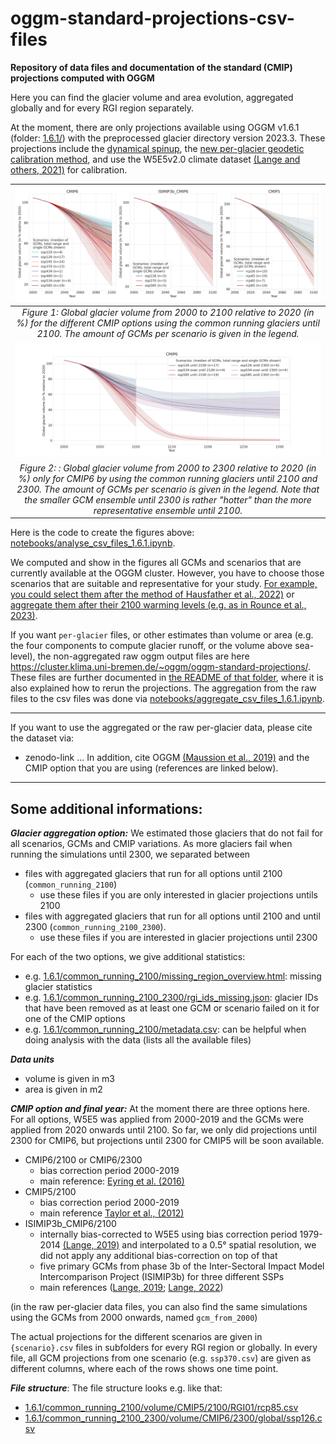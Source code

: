 # oggm-standard-projections-csv-files

**Repository of data files and documentation of the standard (CMIP) projections computed with OGGM**

Here you can find the glacier volume and area evolution, aggregated globally and for every RGI region separately. 

At the moment, there are only projections available using OGGM v1.6.1 (folder: [1.6.1/](1.6.1/])) with the preprocessed glacier directory version 2023.3. These projections include the [dynamical spinup](https://docs.oggm.org/en/latest/dynamic-spinup.html), the [new per-glacier geodetic calibration method](https://docs.oggm.org/en/latest/mass-balance-monthly.html), and use the W5E5v2.0 climate dataset [(Lange and others, 2021)](https://doi.org/10.48364/ISIMIP.342217) for calibration. 

|![Figure 1](notebooks/global_glacier_volume_until2100_common_running_2100.png)|
|:--:| 
| *Figure 1: Global glacier volume from 2000 to 2100 relative to 2020 (in %) for the different CMIP options using the common running glaciers until 2100. The amount of GCMs per scenario is given in the legend.* |
|![Figure 2](notebooks/global_glacier_volume_until2300_common_running_2100_2300.png)|
| *Figure 2: : Global glacier volume from 2000 to 2300 relative to 2020 (in %) only for CMIP6 by using the common running glaciers until 2100 and 2300. The amount of GCMs per scenario is given in the legend. Note that the smaller GCM ensemble until 2300 is rather "hotter" than the more representative ensemble until 2100.* |

Here is the code to create the figures above: [notebooks/analyse_csv_files_1.6.1.ipynb](notebooks/analyse_csv_files_1.6.1.ipynb). 

We computed and show in the figures all GCMs and scenarios that are currently available at the OGGM cluster. However, you have to choose those scenarios that are suitable and representative for your study. [For example, you could select them after the method of Hausfather et al., 2022)](https://www.nature.com/articles/d41586-022-01192-2) or [aggregate them after their 2100 warming levels (e.g. as in Rounce et al., 2023)](https://doi.org/10.1126/science.abo1324).

If you want `per-glacier` files, or other estimates than volume or area (e.g. the four components to compute glacier runoff, or the volume above sea-level), the non-aggregated raw oggm output files are here https://cluster.klima.uni-bremen.de/~oggm/oggm-standard-projections/. These files are further documented in [the README of that folder](https://cluster.klima.uni-bremen.de/~oggm/oggm-standard-projections/README), where it is also explained how to rerun the projections. The aggregation from the raw files to the csv files was done via [notebooks/aggregate_csv_files_1.6.1.ipynb](notebooks/aggregate_csv_files_1.6.1.ipynb). 

----
If you want to use the aggregated or the raw per-glacier data, please cite the dataset via:
- zenodo-link ...
In addition, cite OGGM [(Maussion et al., 2019)](https://doi.org/10.5194/gmd-12-909-2019) and the CMIP option that you are using (references are linked below).
---

## Some additional informations:

***Glacier aggregation option:*** 
We estimated those glaciers that do not fail for all scenarios, GCMs and CMIP variations. As more glaciers fail when running the simulations until 2300, we separated between 
- files with aggregated glaciers that run for all options until 2100 (`common_running_2100`)
    - use these files if you are only interested in glacier projections untils 2100
- files with aggregated glaciers that run for all options until 2100 and until 2300 (`common_running_2100_2300`). 
    - use these files if you are interested in glacier projections until 2300

For each of the two options, we give additional statistics:
- e.g. [1.6.1/common_running_2100/missing_region_overview.html](1.6.1/common_running_2100/missing_region_overview.html): missing glacier statistics
- e.g. [1.6.1/common_running_2100_2300/rgi_ids_missing.json](1.6.1/common_running_2100_2300/rgi_ids_missing.json): glacier IDs that have been removed as at least one GCM or scenario failed on it for one of the CMIP options
- e.g. [1.6.1/common_running_2100/metadata.csv](1.6.1/common_running_2100/metadata.csv):  can be helpful when doing analysis with the data (lists all the available files)

***Data units***
- volume is given in m3
- area is given in m2

***CMIP option and final year:***
At the moment there are three options here. For all options, W5E5 was applied from 2000-2019 and the GCMs were applied from 2020 onwards until 2100. So far, we only did projections until 2300 for CMIP6, but projections until 2300 for CMIP5 will be soon available. 

- CMIP6/2100 or CMIP6/2300
    - bias correction period 2000-2019
    - main reference: [Eyring et al. (2016)](https://doi.org/10.5194/gmd-9-1937-2016)
- CMIP5/2100
    - bias correction period 2000-2019
    - main reference [Taylor et al., (2012)](https://doi.org/10.1175/BAMS-D-11-00094.1)
- ISIMIP3b_CMIP6/2100
    - internally bias-corrected to W5E5 using bias correction period 1979-2014 [(Lange, 2019)](https://doi.org/10.5194/gmd-12-3055-2019) and interpolated to a 0.5° spatial resolution, we did not apply any additional bias-correction on top of that
    - five primary GCMs from phase 3b of the Inter-Sectoral Impact Model Intercomparison Project (ISIMIP3b) for three different SSPs
    - main references ([Lange, 2019](https://doi.org/10.5194/gmd-12-3055-2019); [Lange, 2022](https://doi.org/10.5281/zenodo.2549631))

    
(in the raw per-glacier data files, you can also find the same simulations using the GCMs from 2000 onwards, named `gcm_from_2000`)

The actual projections for the different scenarios are given in `{scenario}.csv` files in subfolders for every RGI region or globally. In every file, all GCM projections from one scenario (e.g. `ssp370.csv`) are given as different columns, where each of the rows shows one time point. 


***File structure***:
The file structure looks e.g. like that:
- [1.6.1/common_running_2100/volume/CMIP5/2100/RGI01/rcp85.csv](1.6.1/common_running_2100/volume/CMIP5/2100/RGI01/rcp85.csv)
- [1.6.1/common_running_2100_2300/volume/CMIP6/2300/global/ssp126.csv](1.6.1/common_running_2100_2300/volume/CMIP6/2300/global/ssp126.csv)

 
